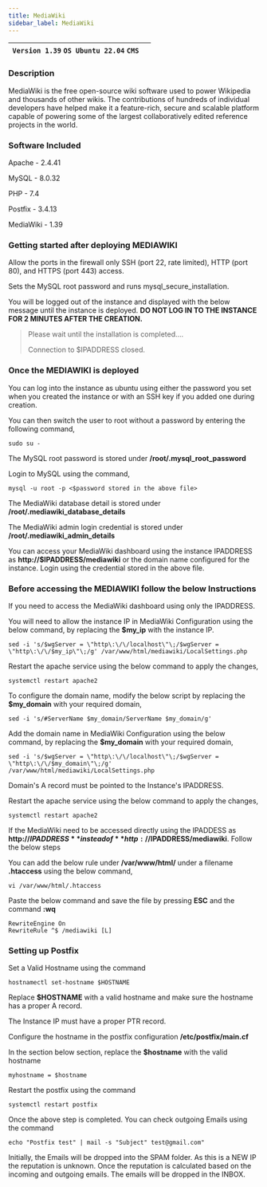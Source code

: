 ```yaml
---
title: MediaWiki
sidebar_label: MediaWiki
---
```


|**`Version 1.39` `OS Ubuntu 22.04` `CMS`**|  |
|------------------------------------------|--|

### Description

MediaWiki is the free open-source wiki software used to power Wikipedia and thousands of other wikis. The contributions of hundreds of individual developers have helped make it a feature-rich, secure and scalable platform capable of powering some of the largest collaboratively edited reference projects in the world.

### Software Included

Apache - 2.4.41

MySQL - 8.0.32

PHP - 7.4

Postfix - 3.4.13

MediaWiki - 1.39

### Getting started after deploying MEDIAWIKI

 Allow the ports in the firewall only SSH (port 22, rate limited), HTTP (port 80), and HTTPS (port 443) access.

 Sets the MySQL root password and runs mysql_secure_installation.

 You will be logged out of the instance and displayed with the below message until the instance is deployed. **DO NOT LOG IN TO THE INSTANCE FOR 2 MINUTES AFTER THE CREATION.**
> Please wait until the installation is completed.... 
>
> Connection to $IPADDRESS closed.

### Once the MEDIAWIKI is deployed

 You can log into the instance as ubuntu using either the password you set when you created the instance or with an SSH key if you added one during creation.

You can then switch the user to root without a password by entering the following command,
~~~
sudo su -
~~~

 The MySQL root password is stored under **/root/.mysql_root_password**

 Login to MySQL using the command,
 ~~~
 mysql -u root -p <$password stored in the above file>
 ~~~

 The MediaWiki database detail is stored under **/root/.mediawiki_database_details**

 The MediaWiki admin login credential is stored under **/root/.mediawiki_admin_details**

 You can access your MediaWiki dashboard using the instance IPADDRESS as **http://$IPADDRESS/mediawiki** or the domain name configured for the instance. Login using the credential stored in the above file.

### Before accessing the MEDIAWIKI follow the below Instructions

If you need to access the MediaWiki dashboard using only the IPADDRESS. 

You will need to allow the instance IP in MediaWiki Configuration using the below command, by replacing the **$my_ip** with the instance IP.
~~~
sed -i 's/$wgServer = \"http\:\/\/localhost\"\;/$wgServer = \"http\:\/\/$my_ip\"\;/g' /var/www/html/mediawiki/LocalSettings.php
~~~

Restart the apache service using the below command to apply the changes,
~~~
systemctl restart apache2
~~~

To configure the domain name, modify the below script by replacing the **$my_domain** with your required domain,
~~~
sed -i 's/#ServerName $my_domain/ServerName $my_domain/g'
~~~

Add the domain name in MediaWiki Configuration using the below command, by replacing the **$my_domain** with your required domain,
~~~
sed -i 's/$wgServer = \"http\:\/\/localhost\"\;/$wgServer = \"http\:\/\/$my_domain\"\;/g' /var/www/html/mediawiki/LocalSettings.php
~~~

 Domain's A record must be pointed to the Instance's IPADDRESS.

Restart the apache service using the below command to apply the changes,
~~~
systemctl restart apache2
~~~

If the MediaWiki need to be accessed directly using the IPADDESS as **http://$IPADDRESS** instead of **http://$IPADDRESS/mediawiki**. Follow the below steps

You can add the below rule under **/var/www/html/** under a filename **.htaccess** using the below command,
~~~
vi /var/www/html/.htaccess
~~~

Paste the below command and save the file by pressing **ESC** and the command **:wq**
~~~
RewriteEngine On
RewriteRule ^$ /mediawiki [L]
~~~

### Setting up Postfix

 Set a Valid Hostname using the command 
 ~~~
 hostnamectl set-hostname $HOSTNAME
 ~~~
 
 Replace **$HOSTNAME** with a valid hostname and make sure the hostname has a proper A record.

 The Instance IP must have a proper PTR record.

 Configure the hostname in the postfix configuration **/etc/postfix/main.cf**

In the section below section, replace the **$hostname** with the valid hostname
~~~
myhostname = $hostname
~~~

 Restart the postfix using the command
~~~
systemctl restart postfix
~~~

 Once the above step is completed. You can check outgoing Emails using the command
~~~
echo "Postfix test" | mail -s "Subject" test@gmail.com"
~~~

Initially, the Emails will be dropped into the SPAM folder. As this is a NEW IP the reputation is unknown. Once the reputation is calculated based on the incoming and outgoing emails. The emails will be dropped in the INBOX.
